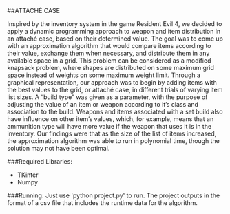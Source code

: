 ##ATTACHÉ CASE

Inspired by the inventory system in the game Resident Evil 4, we decided to apply a dynamic programming approach to weapon and item distribution in an attaché case, based on their determined value. The goal was to come up with an approximation algorithm that would compare items according to their value, exchange them when necessary, and distribute them in any available space in a grid. This problem can be considered as a modified knapsack problem, where shapes are distributed on some maximum grid space instead of weights on some maximum weight limit. Through a graphical representation, our approach was to begin by adding items with the best values to the grid, or attaché case, in different trials of varying item list sizes. A “build type” was given as a parameter, with the purpose of adjusting the value of an item or weapon according to it’s class and association to the build. Weapons and items associated with a set build also have influence on other item’s values, which, for example, means that an ammunition type will have more value if the weapon that uses it is in the inventory. Our findings were that as the size of the list of items increased, the approximation algorithm was able to run in polynomial time, though the solution may not have been optimal.

###Required Libraries:

- TKinter <br>
- Numpy


###Running:
Just use 'python project.py' to run. The project outputs in the format of a csv file that includes the runtime data for the algorithm.
